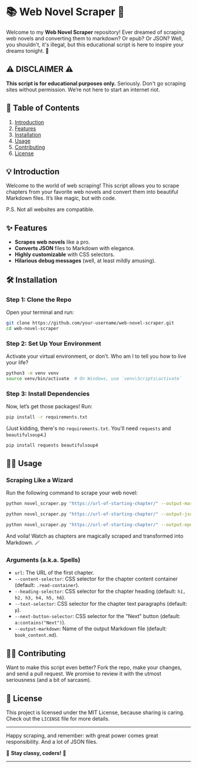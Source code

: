 # 📚 Web Novel Scraper 🚀

Welcome to my **Web Novel Scraper** repository! Ever dreamed of scraping web novels and converting them to markdown? Or epub? Or JSON? Well, you shouldn't, it's illegal, but this educational script is here to inspire your dreams tonight. 🌟

## ⚠️ DISCLAIMER ⚠️

**This script is for educational purposes only.** Seriously. Don't go scraping sites without permission. We’re not here to start an internet riot.

## 📜 Table of Contents

1. [Introduction](#introduction)
2. [Features](#features)
3. [Installation](#installation)
4. [Usage](#usage)
5. [Contributing](#contributing)
6. [License](#license)

## 💡 Introduction

Welcome to the world of web scraping! This script allows you to scrape chapters from your favorite web novels and convert them into beautiful Markdown files. It’s like magic, but with code.

P.S. Not all websites are compatible. 

## ✨ Features

- **Scrapes web novels** like a pro.
- **Converts JSON** files to Markdown with elegance.
- **Highly customizable** with CSS selectors.
- **Hilarious debug messages** (well, at least mildly amusing).

## 🛠️ Installation

### Step 1: Clone the Repo

Open your terminal and run:

```sh
git clone https://github.com/your-username/web-novel-scraper.git
cd web-novel-scraper
```

### Step 2: Set Up Your Environment

Activate your virtual environment, or don’t. Who am I to tell you how to live your life?

```sh
python3 -m venv venv
source venv/bin/activate  # On Windows, use `venv\Scripts\activate`
```

### Step 3: Install Dependencies

Now, let’s get those packages! Run:

```sh
pip install -r requirements.txt
```

(Just kidding, there's no `requirements.txt`. You'll need `requests` and `beautifulsoup4`.)

```sh
pip install requests beautifulsoup4
```

## 🧙‍♂️ Usage

### Scraping Like a Wizard

Run the following command to scrape your web novel:

```sh
python novel_scraper.py "https://url-of-starting-chapter/" --output-markdown "outputfile-name.md"
```

```sh
python novel_scraper.py "https://url-of-starting-chapter/" --output-json "outputfile-name.json"
```

```sh
python novel_scraper.py "https://url-of-starting-chapter/" --output-epub "outputfile-name.epub"
```

And voila! Watch as chapters are magically scraped and transformed into Markdown. 🪄

### Arguments (a.k.a. Spells)

- `url`: The URL of the first chapter.
- `--content-selector`: CSS selector for the chapter content container (default: `.read-container`).
- `--heading-selector`: CSS selector for the chapter heading (default: `h1, h2, h3, h4, h5, h6`).
- `--text-selector`: CSS selector for the chapter text paragraphs (default: `p`).
- `--next-button-selector`: CSS selector for the "Next" button (default: `a:contains("Next")`).
- `--output-markdown`: Name of the output Markdown file (default: `book_content.md`).

## 🧑‍💻 Contributing

Want to make this script even better? Fork the repo, make your changes, and send a pull request. We promise to review it with the utmost seriousness (and a bit of sarcasm).

## 📜 License

This project is licensed under the MIT License, because sharing is caring. Check out the `LICENSE` file for more details.

---

Happy scraping, and remember: with great power comes great responsibility. And a lot of JSON files. 

👾 **Stay classy, coders!** 👾

---
